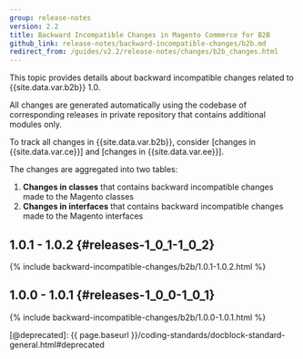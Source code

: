 ```yaml
---
group: release-notes
version: 2.2
title: Backward Incompatible Changes in Magento Commerce for B2B
github_link: release-notes/backward-incompatible-changes/b2b.md
redirect_from: /guides/v2.2/release-notes/changes/b2b_changes.html
---
```


This topic provides details about backward incompatible changes related to {{site.data.var.b2b}} 1.0.

All changes are generated automatically using the codebase of corresponding releases in private repository that contains additional modules only.

<div class="bs-callout bs-callout-info" markdown="1">
To track all changes in {{site.data.var.b2b}}, consider [changes in {{site.data.var.ce}}] and [changes in {{site.data.var.ee}}].
</div>

The changes are aggregated into two tables:

1. **Changes in classes** that contains backward incompatible changes made to the Magento classes
2. **Changes in interfaces** that contains backward incompatible changes made to the Magento interfaces

## 1.0.1 - 1.0.2 {#releases-1_0_1-1_0_2}

{% include backward-incompatible-changes/b2b/1.0.1-1.0.2.html %}

## 1.0.0 - 1.0.1 {#releases-1_0_0-1_0_1}

{% include backward-incompatible-changes/b2b/1.0.0-1.0.1.html %}

<!-- LINK DEFINITIONS -->

[changes in {{site.data.var.ce}}]: open-source.html
[changes in {{site.data.var.ee}}]: commerce.html
[@deprecated]: {{ page.baseurl }}/coding-standards/docblock-standard-general.html#deprecated